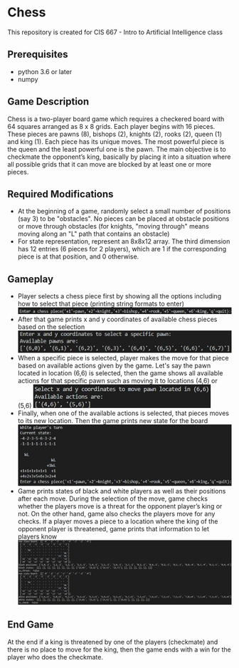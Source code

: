 # Chess

This repository is created for CIS 667 - Intro to Artificial Intelligence class

## Prerequisites
* python 3.6 or later
* numpy

## Game Description
Chess is a two-player board game which requires a checkered board with 64 squares arranged as 8 x 8 grids. Each player begins with 16 pieces. These pieces are pawns (8), bishops (2), knights (2), rooks (2), queen (1) and king (1). Each piece has its unique moves. The most powerful piece is the queen and the least powerful one is the pawn. The main objective is to checkmate the opponent’s king, basically by placing it into a situation where all possible grids that it can move are blocked by at least one or more pieces.

## Required Modifications
* At the beginning of a game, randomly select a small number of positions (say 3) to be "obstacles".  No pieces can be placed at obstacle positions or move through obstacles (for knights, "moving through" means moving along an "L" path that contains an obstacle)
* For state representation, represent an 8x8x12 array.  The third dimension has 12 entries (6 pieces for 2 players), which are 1 if the corresponding piece is at that position, and 0 otherwise.

## Gameplay
* Player selects a chess piece first by showing all the options including how to select that piece (printing string formats to enter)
![1](/images/1.jpg)
* After that game prints x and y coordinates of available chess pieces based on the selection
![2](/images/2.jpg)
* When a specific piece is selected, player makes the move for that piece based on available actions given by the game. Let's say the pawn located in location (6,6) is selected, then the game shows all available actions for that specific pawn such as moving it to locations (4,6) or (5,6) 
 ![3](/images/3.jpg)
* Finally, when one of the available actions is selected, that pieces moves to its new location. Then the game prints new state for the board
![4](/images/4.jpg)
* Game prints states of black and white players as well as their positions after each move. During the selection of the move, game checks whether the players move is a threat for the opponent player’s king or not. On the other hand, game also checks the players move for any checks. If a player moves a piece to a location where the king of the opponent player is threatened, game prints that information to let players know
![5](/images/5.jpg)

## End Game
At the end if a king is threatened by one of the players (checkmate) and there is no place to move for the king, then the game ends with a win for the player who does the checkmate. 

